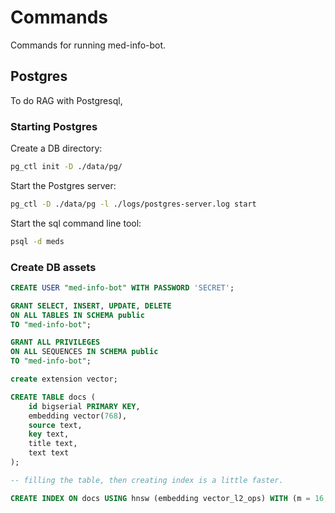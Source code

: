 # Commands

Commands for running med-info-bot.

## Postgres

To do RAG with Postgresql, 

### Starting Postgres

Create a DB directory:

```bash
pg_ctl init -D ./data/pg/
```

Start the Postgres server:

```bash
pg_ctl -D ./data/pg -l ./logs/postgres-server.log start
```

Start the sql command line tool:

```bash
psql -d meds
```

### Create DB assets

```sql
CREATE USER "med-info-bot" WITH PASSWORD 'SECRET';

GRANT SELECT, INSERT, UPDATE, DELETE
ON ALL TABLES IN SCHEMA public 
TO "med-info-bot";

GRANT ALL PRIVILEGES
ON ALL SEQUENCES IN SCHEMA public
TO "med-info-bot";

create extension vector;

CREATE TABLE docs (
    id bigserial PRIMARY KEY,
    embedding vector(768),
    source text,
    key text,
    title text,
    text text
);

-- filling the table, then creating index is a little faster.

CREATE INDEX ON docs USING hnsw (embedding vector_l2_ops) WITH (m = 16, ef_construction = 64);
```
